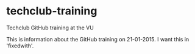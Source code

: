# techclub-training
Techclub GitHub training at the VU

This is information about the GitHub training on 21-01-2015. I want this in 'fixedwith'.
